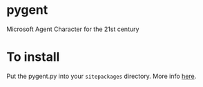 # pygent
Microsoft Agent Character for the 21st century
##
# To install
Put the pygent.py into your `sitepackages` directory. More info <a href="https://stackoverflow.com/questions/122327/how-do-i-find-the-location-of-my-python-site-packages-directory">here</a>.
